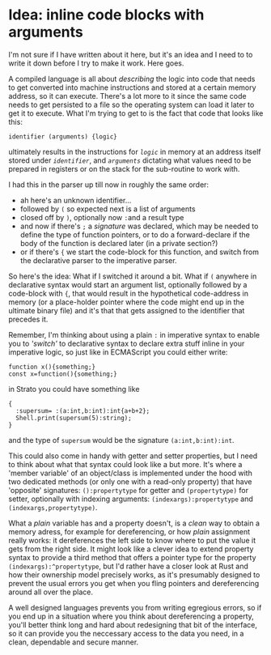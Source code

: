 # Idea: inline code blocks with arguments

I'm not sure if I have written about it here, but it's an idea and I need to to write it down before I try to make it work. Here goes.

A compiled language is all about _describing_ the logic into code that needs to get converted into machine instructions and stored at a certain memory address, so it can execute. There's a lot more to it since the same code needs to get persisted to a file so the operating system can load it later to get it to execute. What I'm trying to get to is the fact that code that looks like this:

    identifier (arguments) {logic}

ultimately results in the instructions for _`logic`_ in memory at an address itself stored under _`identifier`_, and _`arguments`_ dictating what values need to be prepared in registers or on the stack for the sub-routine to work with.

I had this in the parser up till now in roughly the same order:

* ah here's an unknown identifier...
* followed by `(` so expected next is a list of arguments
* closed off by `)`, optionally now `:`and a result type
* and now if there's `;` a _signature_ was declared, which may be needed to define the type of function pointers, or to do a forward-declare if the body of the function is declared later (in a private section?)
* or if there's `{` we start the code-block for this function, and switch from the declarative parser to the imperative parser.

So here's the idea: What if I switched it around a bit. What if `(` anywhere in declarative syntax would start an argument list, optionally followed by a code-block with `{`, that would result in the hypothetical code-address in memory (or a place-holder pointer where the code might end up in the ultimate binary file) and it's that that gets assigned to the identifier that precedes it.

Remember, I'm thinking about using a plain `:` in imperative syntax to enable you to _'switch'_ to declarative syntax to declare extra stuff inline in your imperative logic, so just like in ECMAScript you could either write:

    function x(){something;}
    const x=function(){something;}

in Strato you could have something like

    {
      :supersum= :(a:int,b:int):int{a+b+2};
      Shell.print(supersum(5):string);
    }

and the type of `supersum` would be the signature `(a:int,b:int):int`.

This could also come in handy with getter and setter properties, but I need to think about what that syntax could look like a but more. It's where a 'member variable' of an object/class is implemented under the hood with two dedicated methods (or only one with a read-only property) that have 'opposite' signatures: `():propertytype` for getter and `(propertytype)` for setter, optionally with indexing arguments: `(indexargs):propertytype` and `(indexargs,propertytype)`.

What a _plain_ variable has and a property doesn't, is a _clean_ way to obtain a memory adress, for example for dereferencing, or how _plain_ assignment really works: it dereferences the left side to know where to put the value it gets from the right side. It might look like a clever idea to extend property syntax to provide a third method that offers a pointer type for the property `(indexargs):^propertytype`, but I'd rather have a closer look at Rust and how their ownership model precisely works, as it's presumably designed to prevent the usual errors you get when you fling pointers and dereferencing around all over the place.

A well designed languages prevents you from writing egregious errors, so if you end up in a situation where you think about dereferencing a property, you'll better think long and hard about redesigning that bit of the interface, so it can provide you the neccessary access to the data you need, in a clean, dependable and secure manner.